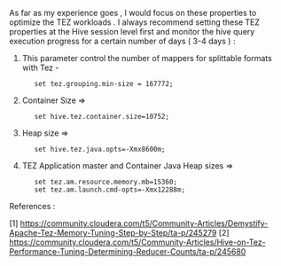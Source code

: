 As far as my experience goes  , I would focus on these properties to optimize the TEZ workloads . I always recommend setting these TEZ properties at the Hive session level first and monitor the hive query execution progress for a certain number of days ( 3-4 days ) :

1. This parameter control the number of mappers for splittable formats with Tez - 

          set tez.grouping.min-size = 167772;

2. Container Size => 

          set hive.tez.container.size=10752;
      
3. Heap size => 

          set hive.tez.java.opts=-Xmx8600m;
    
4. TEZ Application master and Container Java Heap sizes => 

          set tez.am.resource.memory.mb=15360;
          set tez.am.launch.cmd-opts=-Xmx12288m; 

References : 

[1] https://community.cloudera.com/t5/Community-Articles/Demystify-Apache-Tez-Memory-Tuning-Step-by-Step/ta-p/245279
[2] https://community.cloudera.com/t5/Community-Articles/Hive-on-Tez-Performance-Tuning-Determining-Reducer-Counts/ta-p/245680
